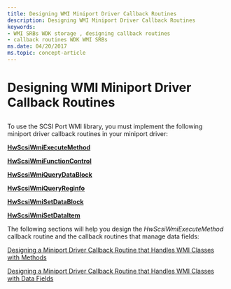 ```yaml
---
title: Designing WMI Miniport Driver Callback Routines
description: Designing WMI Miniport Driver Callback Routines
keywords:
- WMI SRBs WDK storage , designing callback routines
- callback routines WDK WMI SRBs
ms.date: 04/20/2017
ms.topic: concept-article
---
```


# Designing WMI Miniport Driver Callback Routines


## <span id="ddk_designing_wmi_miniport_driver_callback_routines_kg"></span><span id="DDK_DESIGNING_WMI_MINIPORT_DRIVER_CALLBACK_ROUTINES_KG"></span>


To use the SCSI Port WMI library, you must implement the following miniport driver callback routines in your miniport driver:

[**HwScsiWmiExecuteMethod**](/windows-hardware/drivers/ddi/scsiwmi/nc-scsiwmi-pscsiwmi_execute_method)

[**HwScsiWmiFunctionControl**](/windows-hardware/drivers/ddi/scsiwmi/nc-scsiwmi-pscsiwmi_function_control)

[**HwScsiWmiQueryDataBlock**](/windows-hardware/drivers/ddi/scsiwmi/nc-scsiwmi-pscsiwmi_query_datablock)

[**HwScsiWmiQueryReginfo**](/windows-hardware/drivers/ddi/scsiwmi/nc-scsiwmi-pscsiwmi_query_reginfo)

[**HwScsiWmiSetDataBlock**](/windows-hardware/drivers/ddi/scsiwmi/nc-scsiwmi-pscsiwmi_set_datablock)

[**HwScsiWmiSetDataItem**](/windows-hardware/drivers/ddi/scsiwmi/nc-scsiwmi-pscsiwmi_set_dataitem)

The following sections will help you design the *HwScsiWmiExecuteMethod* callback routine and the callback routines that manage data fields:

[Designing a Miniport Driver Callback Routine that Handles WMI Classes with Methods](designing-a-miniport-driver-callback-routine-that-handles-wmi-classes-.md)

[Designing a Miniport Driver Callback Routine that Handles WMI Classes with Data Fields](designing-a-miniport-driver-callback-routine-that-handles-wmi-classes-.md)

 

